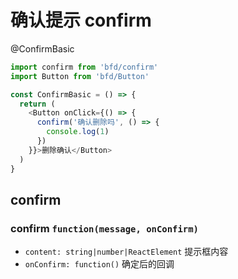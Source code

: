 # 确认提示 confirm

@ConfirmBasic
```js
import confirm from 'bfd/confirm'
import Button from 'bfd/Button'

const ConfirmBasic = () => {
  return (
    <Button onClick={() => {
      confirm('确认删除吗', () => {
        console.log(1)
      })
    }}>删除确认</Button>
  )
}
```

## confirm

### confirm `function(message, onConfirm)`
- `content: string|number|ReactElement` 提示框内容
- `onConfirm: function()` 确定后的回调
